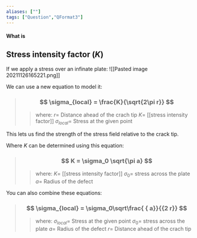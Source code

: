 ```yaml
---
aliases: [""]
tags: ["Question","QFormat3"]
---
```


#### What is
## Stress intensity factor ($K$)

If we apply a stress over an infinate plate:
![[Pasted image 20211126165221.png]]

We can use a new equation to model it:

> ### $$ \sigma_{local} = \frac{K}{\sqrt{2\pi r}} $$ 
>> where:
>> $r=$ Distance ahead of the crach tip
>> $K=$ [[stress intensity factor]]
>> $\sigma_{local}=$ Stress at the given point

This lets us find the strength of the stress field relative to the crack tip.

Where $K$ can be determined using this equation:

> ### $$ K = \sigma_0 \sqrt{\pi a} $$ 
>> where:
>> $K=$ [[stress intensity factor]] 
>> $\sigma_0=$ stress across the plate
>> $a=$ Radius of the defect

You can also combine these equations:

> ### $$ \sigma_{local} = \sigma_0\sqrt\frac{ { a}}{{2 r}} $$ 
>> where:
>> $\sigma_{local}=$ Stress at the given point
>> $\sigma_0=$ stress across the plate
>> $a=$ Radius of the defect
>> $r=$ Distance ahead of the crach tip
